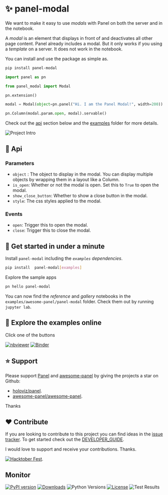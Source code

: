 # ✨ panel-modal

We want to make it easy to use *modals* with Panel on both the server and in the notebook.

A *modal* is an element that displays in front of and deactivates all other page content. Panel
already includes a modal. But it only works if you using a *template* on a server. It does not
work in the notebook.

You can install and use the package as simple as.

```bash
pip install panel-modal
```

```python
import panel as pn

from panel_modal import Modal

pn.extension()

modal = Modal(object=pn.panel("Hi. I am the Panel Modal!", width=200))

pn.Column(modal.param.open, modal).servable()
```

Check out the [api](#📙-api) section below and the [examples](apps) folder for more details.

![Project Intro](assets/videos/panel-modal-intro.gif)

## 📙 Api

### Parameters

- `object` : The object to display in the modal. You can display multiple objects by wrapping them in
a layout like a Column.
- `is_open`: Whether or not the modal is open. Set this to `True` to open the modal.
- `show_close_button`: Whether to show a close button in the modal.
- `style`: The css styles applied to the modal.

### Events

- `open`: Trigger this to open the modal.
- `close`: Trigger this to close the modal.

## 🚀 Get started in under a minute

Install `panel-modal` including the *`examples` dependencies*.

```bash
pip install  panel-modal[examples]
```

Explore the sample apps

```bash
pn hello panel-modal
```

You can now find the *reference* and *gallery* notebooks in the `examples/awesome-panel/panel-modal` folder. Check them out by running `jupyter lab`.

## 📒 Explore the examples online

Click one of the buttons

[![nbviewer](https://raw.githubusercontent.com/jupyter/design/master/logos/Badges/nbviewer_badge.svg)](https://nbviewer.org/github/awesome-panel/panel-modal/tree/main/examples/)
[![Binder](https://mybinder.org/badge_logo.svg)](https://mybinder.org/v2/gh/awesome-panel/panel-modal/HEAD)

## ⭐ Support

Please support [Panel](https://panel.holoviz.org) and
[awesome-panel](https://awesome-panel.org) by giving the projects a star on Github:

- [holoviz/panel](https://github.com/holoviz/panel).
- [awesome-panel/awesome-panel](https://github.com/awesome-panel/awesome-panel).

Thanks

## ❤️ Contribute

If you are looking to contribute to this project you can find ideas in the [issue tracker](https://github.com/awesome-panel/panel-modal/issues). To get started check out the [DEVELOPER_GUIDE](DEVELOPER_GUIDE.md).

I would love to support and receive your contributions. Thanks.

[![Hacktober Fest](https://github.blog/wp-content/uploads/2022/10/hacktoberfestbanner.jpeg?fit=1200%2C630)](https://github.com/awesome-panel/panel-modal/issues).

## Monitor

[![PyPI version](https://badge.fury.io/py/panel-modal.svg)](https://pypi.org/project/panel-modal/)
[![Downloads](https://pepy.tech/badge/panel-modal/month)](https://pepy.tech/project/panel-modal)
![Python Versions](https://img.shields.io/badge/python-3.7%20%7C%203.8%20%7C%203.9%20%7C%203.10-blue)
[![License](https://img.shields.io/badge/License-MIT%202.0-blue.svg)](https://opensource.org/licenses/MIT)
![Test Results](https://github.com/awesome-panel/panel-modal/actions/workflows/tests.yaml/badge.svg?branch=main)
